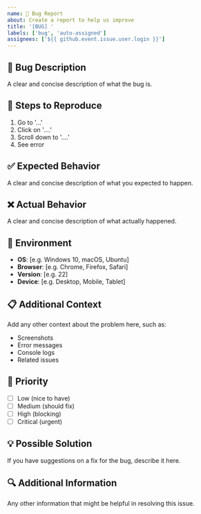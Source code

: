 ```yaml
---
name: 🐛 Bug Report
about: Create a report to help us improve
title: '[BUG] '
labels: ['bug', 'auto-assigned']
assignees: ['${{ github.event.issue.user.login }}']
---
```


## 🐛 Bug Description
A clear and concise description of what the bug is.

## 🔄 Steps to Reproduce
1. Go to '...'
2. Click on '....'
3. Scroll down to '....'
4. See error

## ✅ Expected Behavior
A clear and concise description of what you expected to happen.

## ❌ Actual Behavior
A clear and concise description of what actually happened.

## 📱 Environment
- **OS**: [e.g. Windows 10, macOS, Ubuntu]
- **Browser**: [e.g. Chrome, Firefox, Safari]
- **Version**: [e.g. 22]
- **Device**: [e.g. Desktop, Mobile, Tablet]

## 📋 Additional Context
Add any other context about the problem here, such as:
- Screenshots
- Error messages
- Console logs
- Related issues

## 🎯 Priority
- [ ] Low (nice to have)
- [ ] Medium (should fix)
- [ ] High (blocking)
- [ ] Critical (urgent)

## 💡 Possible Solution
If you have suggestions on a fix for the bug, describe it here.

## 🔍 Additional Information
Any other information that might be helpful in resolving this issue.
